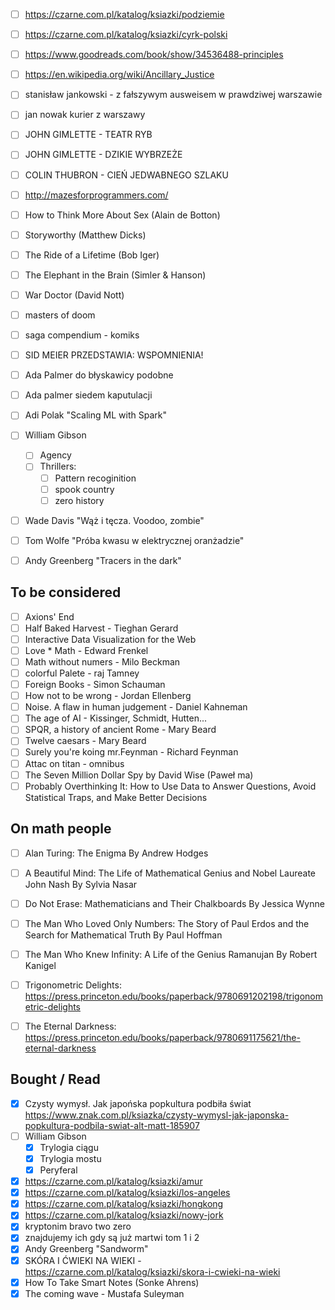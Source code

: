 * [ ] https://czarne.com.pl/katalog/ksiazki/podziemie
* [ ] https://czarne.com.pl/katalog/ksiazki/cyrk-polski
* [ ] https://www.goodreads.com/book/show/34536488-principles
* [ ] https://en.wikipedia.org/wiki/Ancillary_Justice
* [ ] stanisław jankowski - z fałszywym ausweisem w prawdziwej warszawie
* [ ] jan nowak kurier z warszawy
* [ ] JOHN GIMLETTE - TEATR RYB
* [ ] JOHN GIMLETTE - DZIKIE WYBRZEŻE
* [ ] COLIN THUBRON - CIEŃ JEDWABNEGO SZLAKU
* [ ] http://mazesforprogrammers.com/
* [ ] How to Think More About Sex (Alain de Botton)
* [ ] Storyworthy (Matthew Dicks)
* [ ] The Ride of a Lifetime (Bob Iger)
* [ ] The Elephant in the Brain (Simler & Hanson)
* [ ] War Doctor (David Nott)
* [ ] masters of doom
* [ ] saga compendium - komiks
* [ ] SID MEIER PRZEDSTAWIA: WSPOMNIENIA!
* [ ] Ada Palmer do błyskawicy podobne
* [ ] Ada palmer siedem kaputulacji
* [ ] Adi Polak "Scaling ML with Spark"
* [ ] William Gibson
   * [ ]  Agency
   * [ ]  Thrillers:
       * [ ] Pattern recoginition
       * [ ] spook country
       * [ ] zero history
 * [ ] Wade Davis "Wąż i tęcza. Voodoo, zombie"
 * [ ] Tom Wolfe "Próba kwasu w elektrycznej oranżadzie"
 * [ ] Andy Greenberg "Tracers in the dark"


## To be considered

 * [ ] Axions' End
 * [ ] Half Baked Harvest - Tieghan Gerard
 * [ ] Interactive Data Visualization for the Web
 * [ ] Love * Math - Edward Frenkel
 * [ ] Math without numers - Milo Beckman
 * [ ] colorful Palete - raj Tamney
 * [ ] Foreign Books - Simon Schauman
 * [ ] How not to be wrong - Jordan Ellenberg
 * [ ] Noise. A flaw in human judgement - Daniel Kahneman
 * [ ] The age of AI - Kissinger, Schmidt, Hutten...
 * [ ] SPQR, a history of ancient Rome - Mary Beard
 * [ ] Twelve caesars - Mary Beard
 * [ ] Surely you're koing mr.Feynman - Richard Feynman
 * [ ] Attac on titan - omnibus
 * [ ] The Seven Million Dollar Spy by David Wise (Paweł ma)
 * [ ] Probably Overthinking It: How to Use Data to Answer Questions, Avoid Statistical Traps, and Make Better Decisions 

## On math people

* [ ] Alan Turing: The Enigma By Andrew Hodges
* [ ] A Beautiful Mind: The Life of Mathematical Genius and Nobel Laureate John Nash By Sylvia Nasar
* [ ] Do Not Erase: Mathematicians and Their Chalkboards By Jessica Wynne
* [ ] The Man Who Loved Only Numbers: The Story of Paul Erdos and the Search for Mathematical Truth By Paul Hoffman
* [ ] The Man Who Knew Infinity: A Life of the Genius Ramanujan By Robert Kanigel

* [ ] Trigonometric Delights: https://press.princeton.edu/books/paperback/9780691202198/trigonometric-delights
* [ ] The Eternal Darkness: https://press.princeton.edu/books/paperback/9780691175621/the-eternal-darkness

## Bought / Read

* [x] Czysty wymysł. Jak japońska popkultura podbiła świat https://www.znak.com.pl/ksiazka/czysty-wymysl-jak-japonska-popkultura-podbila-swiat-alt-matt-185907
* [ ] William Gibson
   * [x]  Trylogia ciągu
   * [x]  Trylogia mostu
   * [x]  Peryferal
* [x] https://czarne.com.pl/katalog/ksiazki/amur
* [x] https://czarne.com.pl/katalog/ksiazki/los-angeles
* [x] https://czarne.com.pl/katalog/ksiazki/hongkong
* [x] https://czarne.com.pl/katalog/ksiazki/nowy-jork
* [x] kryptonim bravo two zero
* [x] znajdujemy ich gdy są już martwi tom 1 i 2
* [x] Andy Greenberg "Sandworm"
* [x] SKÓRA I ĆWIEKI NA WIEKI - https://czarne.com.pl/katalog/ksiazki/skora-i-cwieki-na-wieki
* [x] How To Take Smart Notes (Sonke Ahrens)
* [x] The coming wave - Mustafa Suleyman
